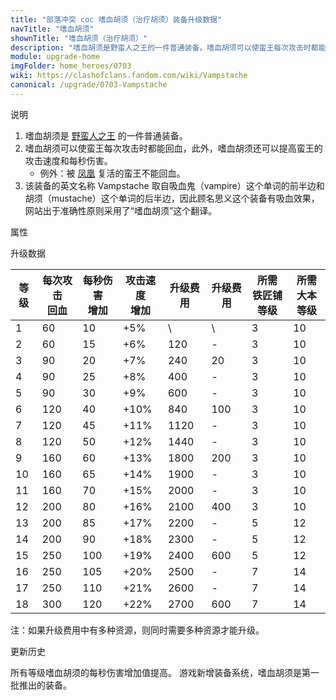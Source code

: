 ```yaml
---
title: "部落冲突 coc 嗜血胡须（治疗胡须）装备升级数据"
navTitle: "嗜血胡须"
shownTitle: "嗜血胡须（治疗胡须）"
description: "嗜血胡须是野蛮人之王的一件普通装备。嗜血胡须可以使蛮王每次攻击时都能回血，此外，嗜血胡须还可以提高蛮王的攻击速度和每秒伤害。例外：被凤凰复活的蛮王不能回血。"
module: upgrade-home
imgFolder: home_heroes/0703
wiki: https://clashofclans.fandom.com/wiki/Vampstache
canonical: /upgrade/0703-Vampstache
---
```


<UnitInfo :folder="$frontmatter.imgFolder" imgSrc="Vampstache_info.png" :imgAlt="$frontmatter.navTitle" description="野蛮人之王每次攻击都会治疗自身" />

<SmallTitle>说明</SmallTitle>

1. 嗜血胡须是 [野蛮人之王](/upgrade/0200-Barbarian-King) 的一件普通装备。
2. 嗜血胡须可以使蛮王每次攻击时都能回血，此外，嗜血胡须还可以提高蛮王的攻击速度和每秒伤害。
   - 例外：被 [凤凰](/upgrade/0287-Phoenix) 复活的蛮王不能回血。
3. 该装备的英文名称 Vampstache 取自吸血鬼（vampire）这个单词的前半边和胡须（mustache）这个单词的后半边，因此顾名思义这个装备有吸血效果，网站出于准确性原则采用了“嗜血胡须”这个翻译。

<SmallTitle>属性</SmallTitle>

<UnitProperties>
    <UnitProperty pKey="技能类型" pValue="被动技能" />
    <UnitProperty pKey="装备稀有度" pValue="普通" />
    <UnitProperty pKey="所需铁匠铺等级" pValue="3" />
    <UnitProperty pKey="所需大本等级" pValue="10" />
</UnitProperties>

<SmallTitle>升级数据</SmallTitle>

<script setup>
const tableExtraInfo = [
    {
        "column": 4,
        "type": "cost",
        "icon": "Shiny_Ore",
        "noGoldPass": true
    },
    {
        "column": 5,
        "type": "cost",
        "icon": "Glowy_Ore",
        "noGoldPass": true
    }
];
</script>

<UnitTable :tableExtraInfo="tableExtraInfo">

| 等级 |每次攻击<br>回血|每秒伤害<br>增加|攻击速度<br>增加|升级费用|升级费用|所需<br>铁匠铺等级|所需<br>大本等级|
| ---- |      ----     |      ---      |      ---     |   ---  |  ---  |       ---      |       ---      |
|   1  |       60      |       10      |      +5%     |    \   |   \   |        3       |       10       |
|   2  |       60      |       15      |      +6%     |   120  |   -   |        3       |       10       |
|   3  |       90      |       20      |      +7%     |   240  |   20  |        3       |       10       |
|   4  |       90      |       25      |      +8%     |   400  |   -   |        3       |       10       |
|   5  |       90      |       30      |      +9%     |   600  |   -   |        3       |       10       |
|   6  |      120      |       40      |     +10%     |   840  |  100  |        3       |       10       |
|   7  |      120      |       45      |     +11%     |  1120  |   -   |        3       |       10       |
|   8  |      120      |       50      |     +12%     |  1440  |   -   |        3       |       10       |
|   9  |      160      |       60      |     +13%     |  1800  |  200  |        3       |       10       |
|  10  |      160      |       65      |     +14%     |  1900  |   -   |        3       |       10       |
|  11  |      160      |       70      |     +15%     |  2000  |   -   |        3       |       10       |
|  12  |      200      |       80      |     +16%     |  2100  |  400  |        3       |       10       |
|  13  |      200      |       85      |     +17%     |  2200  |   -   |        5       |       12       |
|  14  |      200      |       90      |     +18%     |  2300  |   -   |        5       |       12       |
|  15  |      250      |      100      |     +19%     |  2400  |  600  |        5       |       12       |
|  16  |      250      |      105      |     +20%     |  2500  |   -   |        7       |       14       |
|  17  |      250      |      110      |     +21%     |  2600  |   -   |        7       |       14       |
|  18  |      300      |      120      |     +22%     |  2700  |  600  |        7       |       14       |
</UnitTable>

注：如果升级费用中有多种资源，则同时需要多种资源才能升级。

<SmallTitle>更新历史</SmallTitle>

<Timeline>
    <TimelineItem date="2025/02/10">
        <TimelineRow>所有等级嗜血胡须的每秒伤害增加值提高。</TimelineRow>
    </TimelineItem>
    <TimelineItem date="2023/12/12">
        <TimelineRow>游戏新增装备系统，嗜血胡须是第一批推出的装备。</TimelineRow>
    </TimelineItem>
    <TimelineItem :historyBottom="true" />
</Timeline>